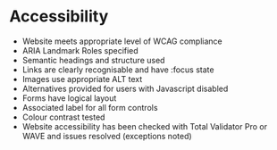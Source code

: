 # Accessibility

- Website meets appropriate level of WCAG compliance
- ARIA Landmark Roles specified
- Semantic headings and structure used
- Links are clearly recognisable and have :focus state
- Images use appropriate ALT text
- Alternatives provided for users with Javascript disabled
- Forms have logical layout
- Associated label for all form controls
- Colour contrast tested
- Website accessibility has been checked with Total Validator Pro or WAVE and issues resolved (exceptions noted)